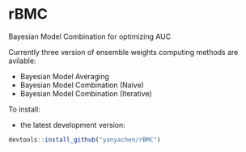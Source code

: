 # rBMC

Bayesian Model Combination for optimizing AUC  

Currently three version of ensemble weights computing methods are avilable:  
 
* Bayesian Model Averaging
* Bayesian Model Combination (Naive)
* Bayesian Model Combination (Iterative)

To install:  
* the latest development version:  
```r
devtools::install_github("yanyachen/rBMC")
```
